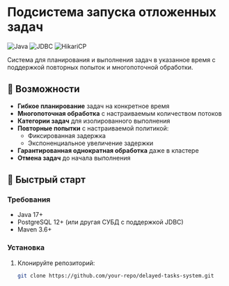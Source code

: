 # Подсистема запуска отложенных задач

![Java](https://img.shields.io/badge/Java-17%2B-blue)
![JDBC](https://img.shields.io/badge/JDBC-PostgreSQL-green)
![HikariCP](https://img.shields.io/badge/Connection%20Pool-HikariCP-brightgreen)

Система для планирования и выполнения задач в указанное время с поддержкой повторных попыток и многопоточной обработки.

## 🌟 Возможности

- **Гибкое планирование** задач на конкретное время
- **Многопоточная обработка** с настраиваемым количеством потоков
- **Категории задач** для изолированного выполнения
- **Повторные попытки** с настраиваемой политикой:
  - Фиксированная задержка
  - Экспоненциальное увеличение задержки
- **Гарантированная однократная обработка** даже в кластере
- **Отмена задач** до начала выполнения

## 🚀 Быстрый старт

### Требования
- Java 17+
- PostgreSQL 12+ (или другая СУБД с поддержкой JDBC)
- Maven 3.6+

### Установка
1. Клонируйте репозиторий:
   ```bash
   git clone https://github.com/your-repo/delayed-tasks-system.git
